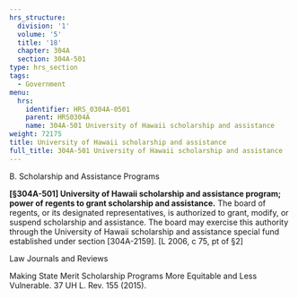 ```yaml
---
hrs_structure:
  division: '1'
  volume: '5'
  title: '18'
  chapter: 304A
  section: 304A-501
type: hrs_section
tags:
  - Government
menu:
  hrs:
    identifier: HRS_0304A-0501
    parent: HRS0304A
    name: 304A-501 University of Hawaii scholarship and assistance
weight: 72175
title: University of Hawaii scholarship and assistance
full_title: 304A-501 University of Hawaii scholarship and assistance
---
```

B. Scholarship and Assistance Programs

**[§304A-501] University of Hawaii scholarship and assistance program; power of regents to grant scholarship and assistance.** The board of regents, or its designated representatives, is authorized to grant, modify, or suspend scholarship and assistance. The board may exercise this authority through the University of Hawaii scholarship and assistance special fund established under section [304A-2159]. [L 2006, c 75, pt of §2]

Law Journals and Reviews

Making State Merit Scholarship Programs More Equitable and Less Vulnerable. 37 UH L. Rev. 155 (2015).